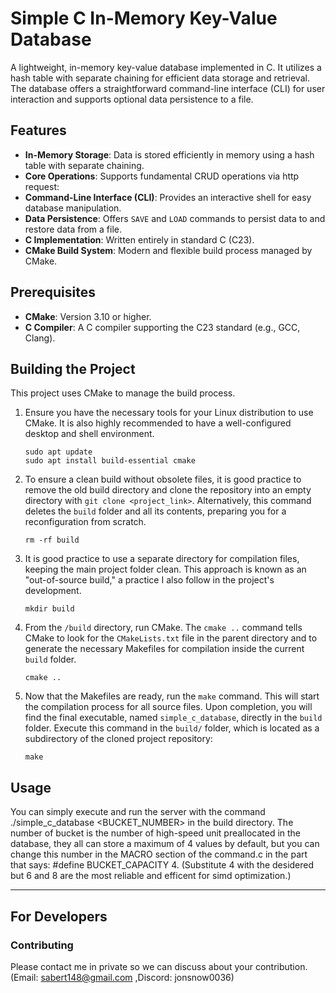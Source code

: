       
# Simple C In-Memory Key-Value Database

A lightweight, in-memory key-value database implemented in C. It utilizes a hash table with separate chaining for efficient data storage and retrieval. The database offers a straightforward command-line interface (CLI) for user interaction and supports optional data persistence to a file.

## Features

*   **In-Memory Storage**: Data is stored efficiently in memory using a hash table with separate chaining.
*   **Core Operations**: Supports fundamental CRUD operations via http request:
*   **Command-Line Interface (CLI)**: Provides an interactive shell for easy database manipulation.
*   **Data Persistence**: Offers `SAVE` and `LOAD` commands to persist data to and restore data from a file.
*   **C Implementation**: Written entirely in standard C (C23).
*   **CMake Build System**: Modern and flexible build process managed by CMake.

## Prerequisites

*   **CMake**: Version 3.10 or higher.
*   **C Compiler**: A C compiler supporting the C23 standard (e.g., GCC, Clang).

## Building the Project

This project uses CMake to manage the build process.

1.  Ensure you have the necessary tools for your Linux distribution to use CMake. It is also highly recommended to have a well-configured desktop and shell environment.
    ```
    sudo apt update
    sudo apt install build-essential cmake
    ```

2.  To ensure a clean build without obsolete files, it is good practice to remove the old build directory and clone the repository into an empty directory with `git clone <project_link>`. Alternatively, this command deletes the `build` folder and all its contents, preparing you for a reconfiguration from scratch.
    ```
    rm -rf build
    ```

3.  It is good practice to use a separate directory for compilation files, keeping the main project folder clean. This approach is known as an "out-of-source build," a practice I also follow in the project's development.
    ```
    mkdir build
    ```

4.  From the `/build` directory, run CMake. The `cmake ..` command tells CMake to look for the `CMakeLists.txt` file in the parent directory and to generate the necessary Makefiles for compilation inside the current `build` folder.
    ```
    cmake ..
    ```

5.  Now that the Makefiles are ready, run the `make` command. This will start the compilation process for all source files. Upon completion, you will find the final executable, named `simple_c_database`, directly in the `build` folder.
    Execute this command in the `build/` folder, which is located as a subdirectory of the cloned project repository:
    ```
    make
    ```

## Usage

You can simply execute and run the server with the command ./simple_c_database <BUCKET_NUMBER> in the build directory. The number of bucket is the number of high-speed unit preallocated in the database, they all can store a maximum of 4 values by default, but you can change this number in the MACRO section of the command.c in the part that says: #define BUCKET_CAPACITY 4. (Substitute 4 with the desidered but 6 and 8 are the most reliable and efficent for simd optimization.)

---

## For Developers

### Contributing
Please contact me in private so we can discuss about your contribution. (Email: sabert148@gmail.com ,Discord: jonsnow0036)
    
